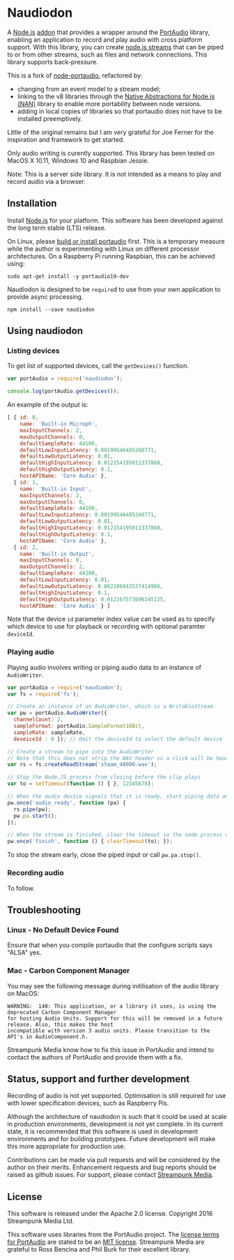 # Naudiodon

A [Node.js](http://nodejs.org/) [addon](http://nodejs.org/api/addons.html) that provides a wrapper around the [PortAudio](http://portaudio.com/) library, enabling an application to record and play audio with cross platform support. With this library, you can create [node.js streams](https://nodejs.org/dist/latest-v6.x/docs/api/stream.html) that can be piped to or from other streams, such as files and network connections. This library supports back-pressure.

This is a fork of [node-portaudio](/joeferner/node-portaudio), refactored by:

* changing from an event model to a stream model;
* linking to the v8 libraries through the [Native Abstractions for Node.js (NAN)](/nodejs/nan) library to enable more portability between node versions.
* adding in local copies of libraries so that portaudio does not have to be installed preemptively.

Little of the original remains but I am very grateful for Joe Ferner for the inspiration and framework to get started.

Only audio writing is curently supported. This library has been tested on MacOS X 10.11, Windows 10 and Raspbian Jessie.

Note: This is a server side library. It is not intended as a means to play and record audio via a browser.

## Installation

Install [Node.js](http://nodejs.org/) for your platform. This software has been developed against the long term stable (LTS) release.

On Linux, please [build or install portaudio](http://portaudio.com/download.html) first. This is a temporary measure while the author is experimenting with Linux on different processor architectures. On a Raspberry Pi running Raspbian, this can be achieved using:

```
sudo apt-get install -y portaudio19-dev
```

Naudiodon is designed to be `require`d to use from your own application to provide async processing.

    npm install --save naudiodon

## Using naudiodon

### Listing devices

To get list of supported devices, call the `getDevices()` function.

```javascript
var portAudio = require('naudiodon');

console.log(portAudio.getDevices());
```

An example of the output is:

```javascript
[ { id: 0,
    name: 'Built-in Microph',
    maxInputChannels: 2,
    maxOutputChannels: 0,
    defaultSampleRate: 44100,
    defaultLowInputLatency: 0.00199546485260771,
    defaultLowOutputLatency: 0.01,
    defaultHighInputLatency: 0.012154195011337868,
    defaultHighOutputLatency: 0.1,
    hostAPIName: 'Core Audio' },
  { id: 1,
    name: 'Built-in Input',
    maxInputChannels: 2,
    maxOutputChannels: 0,
    defaultSampleRate: 44100,
    defaultLowInputLatency: 0.00199546485260771,
    defaultLowOutputLatency: 0.01,
    defaultHighInputLatency: 0.012154195011337868,
    defaultHighOutputLatency: 0.1,
    hostAPIName: 'Core Audio' },
  { id: 2,
    name: 'Built-in Output',
    maxInputChannels: 0,
    maxOutputChannels: 2,
    defaultSampleRate: 44100,
    defaultLowInputLatency: 0.01,
    defaultLowOutputLatency: 0.002108843537414966,
    defaultHighInputLatency: 0.1,
    defaultHighOutputLatency: 0.012267573696145125,
    hostAPIName: 'Core Audio' } ]
```

Note that the device `id` parameter index value can be used as to specify which device to use for playback or recording with optional paramter `deviceId`.

### Playing audio

Playing audio involves writing or piping audio data to an instance of `AudioWriter`. 

```javascript
var portAudio = require('naudiodon');
var fs = require('fs');

// Create an instance of an AudioWriter, which is a WritableStream
var pw = portAudio.AudioWriter({
  channelCount: 2,
  sampleFormat: portAudio.SampleFormat16Bit,
  sampleRate: sampleRate,
  deveiceId : 0 }); // Omit the deviceId to select the default device

// Create a stream to pipe into the AudioWriter  
// Note that this does not strip the WAV header so a click will be heard at the beginning
var rs = fs.createReadStream('steam_48000.wav');

// Stop the Node.JS process from closing before the clip plays
var to = setTimeout(function () { }, 12345678);

// When the audio device signals that it is ready, start piping data and start streaming
pw.once('audio_ready', function (pa) {
  rs.pipe(pw);
  pw.pa.start();
});

// When the stream is finished, clear the timeout so the node process can complete
pw.once('finish', function () { clearTimeout(to); });
```

To stop the stream early, close the piped input or call `pw.pa.stop()`.

### Recording audio

To follow.

## Troubleshooting

### Linux - No Default Device Found

Ensure that when you compile portaudio that the configure scripts says "ALSA" yes.

### Mac - Carbon Component Manager

You may see the following message during initilisation of the audio library on MacOS:

```
WARNING:  140: This application, or a library it uses, is using the deprecated Carbon Component Manager 
for hosting Audio Units. Support for this will be removed in a future release. Also, this makes the host
incompatible with version 3 audio units. Please transition to the API's in AudioComponent.h.
```

Streampunk Media know how to fix this issue in PortAudio and intend to contact the authors of PortAudio
and provide them with a fix.

## Status, support and further development

Recording of audio is not yet supported. Optimisation is still required for use with lower specification devices, such as Raspberry Pis.

Although the architecture of naudiodon is such that it could be used at scale in production environments, development is not yet complete. In its current state, it is recommended that this software is used in development environments and for building prototypes. Future development will make this more appropriate for production use.

Contributions can be made via pull requests and will be considered by the author on their merits. Enhancement requests and bug reports should be raised as github issues. For support, please contact [Streampunk Media](http://www.streampunk.media/).

## License

This software is released under the Apache 2.0 license. Copyright 2016 Streampunk Media Ltd.

This software uses libraries from the PortAudio project. The [license terms for PortAudio](http://portaudio.com/license.html) are stated to be an [MIT license](http://opensource.org/licenses/mit-license.php). Streampunk Media are grateful to Ross Bencina and Phil Burk for their excellent library.
